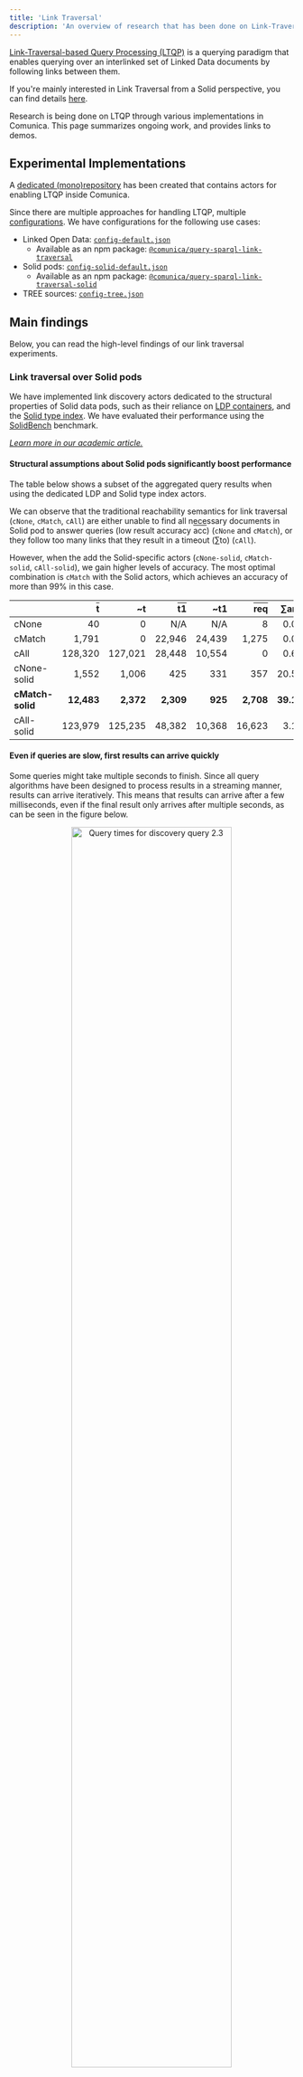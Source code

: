 ```yaml
---
title: 'Link Traversal'
description: 'An overview of research that has been done on Link-Traversal-based Query Processing.'
---
```


[Link-Traversal-based Query Processing (LTQP)](https://link.springer.com/content/pdf/10.1007/s13222-013-0122-1.pdf) is a querying paradigm
that enables querying over an interlinked set of Linked Data documents
by following links between them.

If you're mainly interested in Link Traversal from a Solid perspective, you can find details [here](/docs/query/advanced/solid/).

Research is being done on LTQP through various implementations in Comunica.
This page summarizes ongoing work, and provides links to demos.

## Experimental Implementations

A [dedicated (mono)repository](https://github.com/comunica/comunica-feature-link-traversal) has been created
that contains actors for enabling LTQP inside Comunica.

Since there are multiple approaches for handling LTQP,
multiple [configurations](https://github.com/comunica/comunica-feature-link-traversal/tree/master/engines/config-query-sparql-link-traversal/config).
We have configurations for the following use cases:
- Linked Open Data: [`config-default.json`](https://github.com/comunica/comunica-feature-link-traversal/blob/master/engines/config-query-sparql-link-traversal/config/config-default.json)
  - Available as an npm package: [`@comunica/query-sparql-link-traversal`](https://www.npmjs.com/package/@comunica/query-sparql-link-traversal)
- Solid pods: [`config-solid-default.json`](https://github.com/comunica/comunica-feature-link-traversal/blob/master/engines/config-query-sparql-link-traversal/config/config-solid-default.json)
  - Available as an npm package: [`@comunica/query-sparql-link-traversal-solid`](https://www.npmjs.com/package/@comunica/query-sparql-link-traversal-solid)
- TREE sources: [`config-tree.json`](https://github.com/comunica/comunica-feature-link-traversal/blob/master/engines/config-query-sparql-link-traversal/config/config-tree.json)

## Main findings

Below, you can read the high-level findings of our link traversal experiments.

### Link traversal over Solid pods

We have implemented link discovery actors dedicated to the structural properties of Solid data pods,
such as their reliance on [LDP containers](https://www.w3.org/TR/ldp/), and the [Solid type index](https://solid.github.io/type-indexes/).
We have evaluated their performance using the [SolidBench](https://github.com/SolidBench/SolidBench.js) benchmark.

[_Learn more in our academic article._](https://comunica.github.io/Article-EDBT2023-SolidQuery/)

#### Structural assumptions about Solid pods significantly boost performance

The table below shows a subset of the aggregated query results when using the dedicated LDP and Solid type index actors.

We can observe that the traditional reachability semantics for link traversal (`cNone`, `cMatch`, `cAll`)
are either unable to find all necessary documents in Solid pod to answer queries (low result accuracy <span style="text-decoration:overline">acc</span>) (`cNone` and `cMatch`),
or they follow too many links that they result in a timeout (&sum;to) (`cAll`).

However, when the add the Solid-specific actors (`cNone-solid`, `cMatch-solid`, `cAll-solid`),
we gain higher levels of accuracy.
The most optimal combination is `cMatch` with the Solid actors,
which achieves an accuracy of more than 99% in this case.

|  | <span style="text-decoration:overline">t</span> | &#126;t | <span style="text-decoration:overline">t1</span> | &#126;t1 | <span style="text-decoration:overline">req</span> | &sum;ans | <span style="text-decoration:overline">acc</span> | &sum;to |
| --- | ---: | ---: | ---: | ---: | ---: | ---: | ---: | ---: |
| cNone | 40 | 0 | N/A | N/A | 8 | 0.00 | 0.00% | 0 |
| cMatch | 1,791 | 0 | 22,946 | 24,439 | 1,275 | 0.00 | 0.00% | 1 |
| cAll | 128,320 | 127,021 | 28,448 | 10,554 | 0 | 0.63 | 3.13% | 8 |
| cNone-solid | 1,552 | 1,006 | 425 | 331 | 357 | 20.50 | 74.14% | 0 |
| **cMatch-solid** | **12,483** | **2,372** | **2,309** | **925** | **2,708** | **39.13** | **99.14%** | **0** |
| cAll-solid | 123,979 | 125,235 | 48,382 | 10,368 | 16,623 | 3.13 | 17.40% | 7 |

#### Even if queries are slow, first results can arrive quickly

Some queries might take multiple seconds to finish.
Since all query algorithms have been designed to process results in a streaming manner,
results can arrive iteratively.
This means that results can arrive after a few milliseconds, even if the final result only arrives after multiple seconds,
as can be seen in the figure below.

<center>
  <img src="https://comunica.github.io/Article-EDBT2023-SolidQuery/img/experiments/querytimes_d2-3.svg" alt="Query times for discovery query 2.3" style="width:75%" \>
</center>

#### Type index discovery is slightly better than LDP discovery

As shown in the figure below, using the Solid type index for discovering data in pods results in
a significantly lower number of HTTP requests compared to LDP-based discovery.

<center>
  <img src="https://comunica.github.io/Article-EDBT2023-SolidQuery/img/experiments/queries_indexvsstorage_http_relative.svg" alt="Relative number of HTTP requests for discover queries" style="width:75%" \>
</center>

Even though this difference in number of HTTP requests is significant,
this results in only a minor difference in execution time, as shown below.

<center>
  <img src="https://comunica.github.io/Article-EDBT2023-SolidQuery/img/experiments/queries_indexvsstorage_time_relative.svg" alt="Relative execution time for discover queries" style="width:75%" \>
</center>

#### Pod size and fragmentation impact performance

When we fragment data inside our pods in different ways (`composite`, `separate`, `single`, `location`, `time`),
or we increase the amount of data inside pods by a given factor (`1`, `5`),
we see a signficant impact on performance, as shown in the query result arrival times of a query below.

<center>
  <img src="https://comunica.github.io/Article-EDBT2023-SolidQuery/img/experiments/querytimes_frag_d1-3.svg" alt="Query times for discovery query 1.3" style="width:75%" \>
</center>

#### Limitations and future work

The current main limitation of this approach is that it only works well for non-complex queries.
As soon as query complex increases, query execution times become too high to be practical.
The root cause of this problem is the lack of proper query planning,
which would need to happen adaptively as soon as pod-specific information is discovered.

## Try it out

Below, we list links to several example configurations for LTQP
that have been built as a Web client.

<iframe src="https://comunica.github.io/comunica-feature-link-traversal-web-clients/builds/" width="100%" height="1500px" frameborder="0" marginheight="0" marginwidth="0" scrolling="auto">Loading...</iframe>
